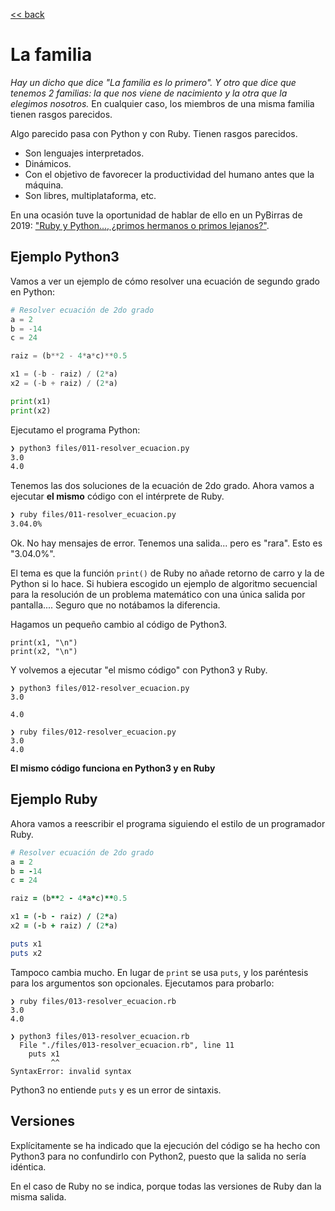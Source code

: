 [<< back](README.md)

# La familia

_Hay un dicho que dice "La familia es lo primero". Y otro que dice que tenemos 2 familias: la que nos viene de nacimiento y la otra que la elegimos nosotros._ En cualquier caso, los miembros de una misma familia tienen rasgos parecidos.

Algo parecido pasa con Python y con Ruby. Tienen rasgos parecidos.
* Son lenguajes interpretados.
* Dinámicos.
* Con el objetivo de favorecer la productividad del humano antes que la máquina.
* Son libres, multiplataforma, etc.

En una ocasión tuve la oportunidad de hablar de ello en un PyBirras de 2019: ["Ruby y Python..., ¿primos hermanos o primos lejanos?"](https://www.youtube.com/watch?v=NsTRdcHPYqk).

## Ejemplo Python3

Vamos a ver un ejemplo de cómo resolver una ecuación de segundo grado en Python:

```python
# Resolver ecuación de 2do grado
a = 2
b = -14
c = 24

raiz = (b**2 - 4*a*c)**0.5

x1 = (-b - raiz) / (2*a)
x2 = (-b + raiz) / (2*a)

print(x1)
print(x2)
```

Ejecutamo el programa Python:

```bash
❯ python3 files/011-resolver_ecuacion.py
3.0
4.0
```

Tenemos las dos soluciones de la ecuación de 2do grado. Ahora vamos a ejecutar **el mismo** código con el intérprete de Ruby.

```bash
❯ ruby files/011-resolver_ecuacion.py
3.04.0%   
```

Ok. No hay mensajes de error. Tenemos una salida... pero es "rara". Esto es "3.04.0%".

El tema es que la función `print()` de Ruby no añade retorno de carro y la de Python si lo hace. Si hubiera escogido un ejemplo de algoritmo secuencial para la resolución de un problema matemático con una única salida por pantalla.... Seguro que no notábamos la diferencia.

Hagamos un pequeño cambio al código de Python3.

```
print(x1, "\n")
print(x2, "\n")
```

Y volvemos a ejecutar "el mismo código" con Python3 y Ruby.

```
❯ python3 files/012-resolver_ecuacion.py
3.0

4.0

❯ ruby files/012-resolver_ecuacion.py
3.0
4.0
```

**El mismo código funciona en Python3 y en Ruby**

## Ejemplo Ruby

Ahora vamos a reescribir el programa siguiendo el estilo de un programador Ruby.

```Ruby
# Resolver ecuación de 2do grado
a = 2
b = -14
c = 24

raiz = (b**2 - 4*a*c)**0.5

x1 = (-b - raiz) / (2*a)
x2 = (-b + raiz) / (2*a)

puts x1
puts x2
```

Tampoco cambia mucho. En lugar de `print` se usa `puts`, y los paréntesis para los argumentos son opcionales. Ejecutamos para probarlo:

```
❯ ruby files/013-resolver_ecuacion.rb
3.0
4.0

❯ python3 files/013-resolver_ecuacion.rb
  File "./files/013-resolver_ecuacion.rb", line 11
    puts x1
         ^^
SyntaxError: invalid syntax
```

Python3 no entiende `puts` y es un error de sintaxis.

## Versiones

Explícitamente se ha indicado que la ejecución del código se ha hecho con Python3 para no confundirlo con Python2, puesto que la salida no sería idéntica.

En el caso de Ruby no se indica, porque todas las versiones de Ruby dan la misma salida.
